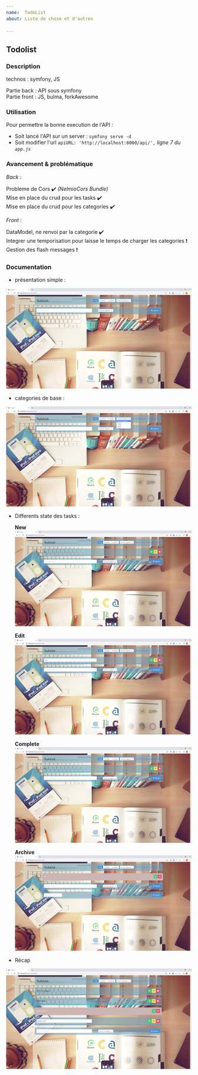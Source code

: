 ```yaml
---
name:  TodoList
about: Liste de chose et d'autres 

---
```


## Todolist

### Description

technos : symfony, JS

Partie back : API sous symfony  
Partie front : JS, bulma, forkAwesome

### Utilisation 

Pour permettre la bonne execution de l'API : 
- Soit lancé l'API sur un server : ``` symfony serve -d ```
- Soit modifier l'url  ```apiURL: 'http://localhost:8000/api/',``` *ligne 7 du ``app.js``*

### Avancement & problématique 

*Back :*

Probleme de Cors :heavy_check_mark: *(NelmioCors Bundle)*  
Mise en place du crud pour les tasks :heavy_check_mark:  
Mise en place du crud pour les categories :heavy_check_mark:

*Front :*

DataModel, ne renvoi par la categorie :heavy_check_mark:  
Integrer une temporisation pour laisse le temps de charger les categories :heavy_exclamation_mark:
Gestion des flash messages :heavy_exclamation_mark:



### Documentation 

- présentation simple :

![index](/Documentation/Index.png)

- categories de base : 

![listOfCategory](/Documentation/categories.png)


- Differents state des tasks :

   **New** 
![New](/Documentation/new_task.png)

   **Edit**
![Edit](/Documentation/edit_task.png)

   **Complete**  
![Complete](/Documentation/complete_task.png)

   **Archive**
![Archive](/Documentation/archive_task.png)


- Récap 

![récap](/Documentation/Recap_state.png)
  

